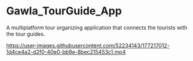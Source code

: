 # Gawla_TourGuide_App
A multiplatform tour organizing application that connects the tourists with the tour guides.


https://user-images.githubusercontent.com/52234143/177217012-1d4ce4a2-d2f0-40e0-bb9e-8bec215453c1.mp4

